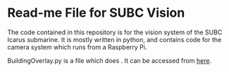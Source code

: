 # Read-me File for SUBC Vision 
The code contained in this repository is for the vision system of the SUBC Icarus submarine. 
It is mostly written in python, and contains code for the camera system which runs from a Raspberry Pi. 

BuildingOverlay.py is a file which does <insert functionality here>. It can be accessed from [here](https://github.com/UBC-SUBC/vision/blob/master/BuildingOverlay.py). 
